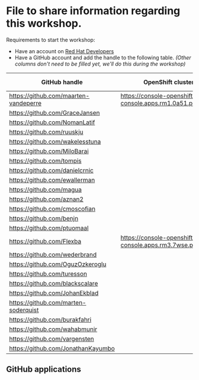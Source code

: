 # File to share information regarding this workshop.

Requirements to start the workshop:

* Have an account on [Red Hat Developers](https://developers.redhat.com)
* Have a GitHub account and add the handle to the following table.
  _(Other columns don't need to be filled yet, we'll do this during the workshop)_

| GitHub handle                         | OpenShift cluster basedomain                                           | GitHub App |
|---------------------------------------|------------------------------------------------------------------------|------------|
| https://github.com/maarten-vandeperre | https://console-openshift-console.apps.rm1.0a51.p1.openshiftapps.com/  | app-0      |
| https://github.com/GraceJansen        |                                                                        | app-0      |
| https://github.com/NomanLatif         |                                                                        | app-0      |
| https://github.com/ruuskju            |                                                                        | app-0      |
| https://github.com/wakelesstuna       |                                                                        | app-0      |
| https://github.com/MiloBarai          |                                                                        | app-0      |
| https://github.com/tompis             |                                                                        | app-0      |
| https://github.com/danielcrnic        |                                                                        | app-0      |
| https://github.com/ewallerman         |                                                                        | app-0      |
| https://github.com/magua              |                                                                        | app-1      |
| https://github.com/aznan2             |                                                                        | app-1      |
| https://github.com/cmoscofian         |                                                                        | app-1      |
| https://github.com/benjn              |                                                                        | app-1      |
| https://github.com/ptuomaal           |                                                                        | app-1      |
| https://github.com/Flexba             | https://console-openshift-console.apps.rm3.7wse.p1.openshiftapps.com/  | app-1      |
| https://github.com/wederbrand         |                                                                        | app-1      |
| https://github.com/OguzOzkeroglu      |                                                                        | app-1      |
| https://github.com/turesson           |                                                                        | app-1      |
| https://github.com/blackscalare       |                                                                        | app-1      |
| https://github.com/JohanEkblad        |                                                                        | app-1      |
| https://github.com/marten-soderquist  |                                                                        | app-1      |
| https://github.com/burakfahri         |                                                                        | app-1      |
| https://github.com/wahabmunir         |                                                                        | app-1      |
| https://github.com/vargensten         |                                                                        | app-1      |
| https://github.com/JonathanKayumbo         |                                                                        | app-1      |


## GitHub applications
